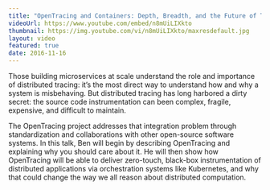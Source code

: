 ```yaml
---
title: "OpenTracing and Containers: Depth, Breadth, and the Future of Tracing"
videoUrl: https://www.youtube.com/embed/n8mUiLIXkto
thumbnail: https://img.youtube.com/vi/n8mUiLIXkto/maxresdefault.jpg
layout: video
featured: true
date: 2016-11-16
---
```


Those building microservices at scale understand the role and importance of distributed tracing: it’s the most direct way to understand how and why a system is misbehaving. But distributed tracing has long harbored a dirty secret: the source code instrumentation can been complex, fragile, expensive, and difficult to maintain.

The OpenTracing project addresses that integration problem through standardization and collaborations with other open-source software systems. In this talk, Ben will begin by describing OpenTracing and explaining why you should care about it. He will then show how OpenTracing will be able to deliver zero-touch, black-box instrumentation of distributed applications via orchestration systems like Kubernetes, and why that could change the way we all reason about distributed computation.